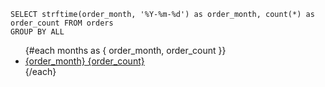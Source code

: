 ```months
SELECT strftime(order_month, '%Y-%m-%d') as order_month, count(*) as order_count FROM orders
GROUP BY ALL
```

<ul>
{#each months as { order_month, order_count }}
	<li>
		<a href="/orders/{order_month}">{order_month} {order_count}</a>
	</li>
{/each}
</ul>